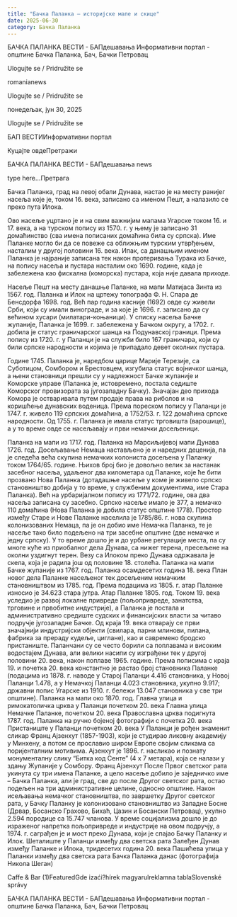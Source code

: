 ```yaml
---
title: "Бачка Паланка – историјске мапе и скице"
date: 2025-06-30
category: Бачка Паланка
---
```


БАЧКА ПАЛАНКА ВЕСТИ - БАПдешавања Информативни портал - општине Бачка Паланка, Бач, Бачки Петровац

Ulogujte se / Pridružite se

romanianews

Ulogujte se / Pridružite se

понедељак, јун 30, 2025

Ulogujte se / Pridružite se

БАП ВЕСТИИнформативни портал

Куцајте овдеПретражи

БАЧКА ПАЛАНКА ВЕСТИ - БАПдешавања news

type here...Претрага

Бачка Паланка, град на левој обали Дунава, настао је на месту ранијег насеља које је, током 16. века, записано са именом Пешт, а налазило се преко пута Илока.

Ово насеље уцртано је и на свим важнијим мапама Угарске током 16. и 17. века, а на турском попису из 1570. г. у њему је записано 31 домаћинство (сва имена пописаних домаћина била су српска).
Име Паланке могло би да се повеже са оближњим турским утврђењем, насталим у другој половини 16. века. Ипак, са данашњим именом Паланка је најраније записана тек након протеривања Турака из Бачке, на попису насеља и пустара насталим око 1690. године, када је забележена као фискална (коморска) пустара, која није давала приходе.


Насеље Пешт на месту данашње Паланке, на мапи Матијаса Зинта из 1567. год.
Паланка и Илок на цртежу топографа Ф. Н. Спара де Бенсдорфа 1698. год.
Већ пар година касније (1692) овде су живели Срби, који су имали винограде, и за које је 1696. г. записано да су већином хусари (милатари-коњаници). У списку насеља Бачке жупаније, Паланка је 1699. г. забележена у Бачком округу, а 1702. г. добила је статус граничарског шанца на Подунавској граници. Према попису из 1720. г. у Паланци је на служби било 167 граничара, који су били српске народности и којима је припадало девет околних пустара.


Године 1745. Паланка је, наредбом царице Марије Терезије, са Суботицом, Сомбором и Брестовцем, изгубила статус војничког шанца, а њени становници прешли су у надлежност Бачке жупаније и Коморске управе (Паланка је, истовремено, постала седиште Коморског провизората за југозападну Бачку). Значајан део прихода Комора је остваривала путем продаје права на риболов и на коришћење дунавских воденица.
Према пореском попису у Паланци је 1747. г. живело 119 српских домаћина, а 1752/53. г. 122 домаћина српске народности. Од 1755. г. Паланка је имала статус трговишта (варошице), а у то време овде се насељавају и први немачки досељеници.


Паланка на мапи из 1717. год.
Паланка на Марсиљијевој мапи Дунава 1726. год.
Досељавање Немаца настављено је и наредних деценија, па је следећа већа скупина немачких колониста досељена у Паланку током 1764/65. године. Њихов број био је довољно велик за настанак засебног насеља, удаљеног два километара од Паланке, које ће бити прозвано Нова Паланка (дотадашње насеље у коме је живело српско становништво добија у то време, у службеним документима, име Стара Паланка). Већ на урбаријалном попису из 1771/72. године, ова два насеља записана су засебно. Српско насеље имало је 377, а немачко 110 домаћина (Нова Паланка је добила статус општине 1778). Простор између Старе и Нове Паланке населила је 1785/86. г. нова скупина колонизованих Немаца, па је он добио име Немачка Паланка, те је насеље тако било подељено на три засебне општине (две немачке и једну српску). У то време дошло је и до урбане регулације места, па су многе куће из приобалног дела Дунава, са нижег терена, пресељене на околни уздигнут терен.
Везу са Илоком преко Дунава одржавала је скела, која је радила још од половине 18. столећа.
Паланка на мапи Бачке жупаније из 1767. год.
Паланка осамдесетих година 18. века
План новог дела Паланке насељеног тек досељеним немачким становништвом из 1785. год.
Према подацима из 1805. г. атар Паланке износио је 34.623 стара јутра.
Атар Паланке 1805. год.
Током 19. века уследио је развој локалне привреде (пољопривреде, занатства, трговине и првобитне индустрије), а Паланка је постала и административно средиште судских и финансијских власти за читаво подручје југозападне Бачке. Од краја 19. века отварају се први значајнији индустријски објекти (свилара, парни млинови, пилана, фабрика за прераду кудеље, циглане), као и савремено бродско пристаниште. Паланчани су се често борили са поплавама и високим водостајем Дунава, али велики насипи су изграђени тек у другој половини 20. века, након поплаве 1965. године.
Према пописима с краја 19. и почетка 20. века константно је растао број становника Паланке (подацима из 1878. г. наводе у Старој Паланци 4.416 становника, у Новој Паланци 1.478, а у Немачкој Паланци 4.023 становника, укупно 9.917; државни попис Угарске из 1910. г. бележи 13.047 становника у све три општине).
Паланка на мапи око 1870. год.
Главна улица и римокатоличка црква у Паланци почетком 20. века
Главна улица Немачке Паланке, почетком 20. века
Православна црква подигнута 1787. год.
Паланка на ручно бојеној фотографији с почетка 20. века
Пристаниште у Паланци почетком 20. века
У Паланци је рођен знаменит сликар Франц Ајзенхут (1857-1903), који је студирао ликовну академију у Минхену, а потом се прославио широм Европе својим сликама са поријенталним мотивима. Ајзенхут је 1896. г. насликао и познату монументалну слику “Битка код Сенте” (4 x 7 метара), која се налази у здању Жупаније у Сомбору.
Франц Ајзенхут
После Првог светског рата укинута су три имена Паланке, а цело насеље добило је заједничко име – Бачка Паланка, али је град, све до после Другог светског рата, остао подељен на три административне целине, односно општине. Након исељавања немачког становништва, по завршетку Другог светског рата, у Бачку Паланку је колонизовано становништво из Западне Босне (Дрвар, Босанско Грахово, Бихаћ, Цазин и Босански Петровац), укупно 2.594 породице са 15.747 чланова. У време социјализма дошло је до израженог напретка пољопривреде и индустрије на овом подручју, а 1974. г. саграђен је и мост преко Дунава, који је спајао Бачку Паланку и Илок.
Шеталиште у Паланци између два светска рата
Залеђен Дунав између Паланке и Илока, тридесетих година 20. века
Пашићева улица у Паланки између два светска рата
Бачка Паланка данас (фотографија Никола Шеган)

Caffe & Bar (1)FeaturedGde izaći?hírek magyarulreklamna tablaSlovenské správy

БАЧКА ПАЛАНКА ВЕСТИ - БАПдешавања Информативни портал - општине Бачка Паланка, Бач, Бачки Петровац
